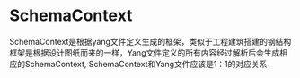 # SchemaContext

SchemaContext是根据yang文件定义生成的框架，类似于工程建筑搭建的钢结构框架是根据设计图纸而来的一样，Yang文件定义的所有内容经过解析后会生成相应的SchemaContext, SchemaContext和Yang文件应该是1：1的对应关系

